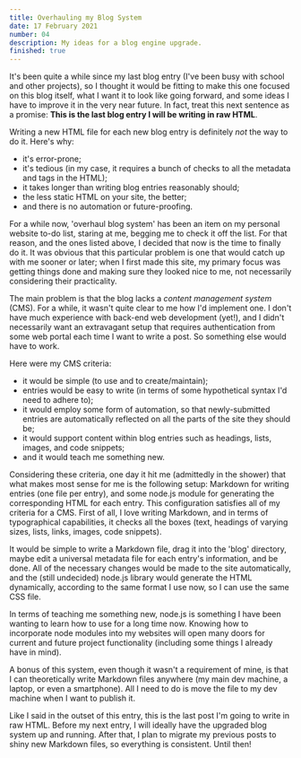 ```yaml
---
title: Overhauling my Blog System
date: 17 February 2021
number: 04
description: My ideas for a blog engine upgrade.
finished: true
---
```


It's been quite a while since my last blog entry (I've been busy with school and other projects), so I thought it would be fitting to make this one
focused on this blog itself, what I want it to look like going forward, and some ideas I have to improve it in the
very near future. In fact, treat this next sentence as a promise: **This is the last blog entry I will be writing in raw HTML**.

Writing a new HTML file for each new blog entry is definitely *not* the way to do it. Here's why:

- it's error-prone;
- it's tedious (in my case, it requires a bunch of checks to all the metadata and tags in the HTML);
- it takes longer than writing blog entries reasonably should;
- the less static HTML on your site, the better;
- and there is no automation or future-proofing.

For a while now, 'overhaul blog system' has been an item on my personal
website to-do list, staring at me, begging me to check it off the list. For that reason, and the ones
listed above, I decided that now is the time to finally do it. It was obvious that this particular problem
is one that would catch up with me sooner or later; when I first made this site, my primary focus was
getting things done and making sure they looked nice to me, not necessarily considering their practicality.

The main problem is that the blog lacks a *content management system* (CMS). For a while, it wasn't quite clear to me how I'd
implement one. I don't have much experience with back-end web development (yet!), and I didn't necessarily want an
extravagant setup that requires authentication from some web portal each time I want to write a post. So something
else would have to work.

Here were my CMS criteria:

- it would be simple (to use and to create/maintain);
- entries would be easy to write (in terms of some hypothetical syntax I'd need to adhere to);
- it would employ some form of automation, so that newly-submitted entries are automatically reflected on all the parts of the site they should be;
- it would support content within blog entries such as headings, lists, images, and code snippets;
- and it would teach me something new.

Considering these criteria, one day it hit me (admittedly in the shower) that what makes
most sense for me is the following setup: Markdown for writing entries (one file per entry), and some node.js module
for generating the corresponding HTML for each entry. This configuration satisfies all of my criteria for a CMS.
First of all, I love writing Markdown, and in terms of typographical capabilities, it checks all the boxes
(text, headings of varying sizes, lists, links, images, code snippets).

It would be simple to write a Markdown file, drag it into the 'blog' directory, maybe edit a universal metadata
file for each entry's information, and be done. All of the
necessary changes would be made to the site automatically, and the (still undecided) node.js library would
generate the HTML dynamically, according to the same format I use now, so I can use the same CSS file.

In terms of teaching me something new, node.js is something I have been wanting to learn how to use
for a long time now. Knowing how to incorporate node modules into my websites will open many doors for current and future
project functionality (including some things I already have in mind).

A bonus of this system, even though it wasn't a requirement of mine, is that I can theoretically write
Markdown files anywhere (my main dev machine, a laptop, or even a smartphone). All I need to do is move the file to my
dev machine when I want to publish it.

Like I said in the outset of this entry, this is the last post I'm going to write in raw HTML. Before my
next entry, I will ideally have the upgraded blog system up and running. After that, I plan to migrate my previous posts to
shiny new Markdown files, so everything is consistent. Until then!
